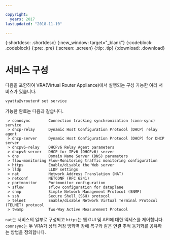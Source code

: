 ```yaml
---

copyright:
  years: 2017
lastupdated: "2018-11-10"

---
```


{:shortdesc: .shortdesc}
{:new_window: target="_blank"}
{:codeblock: .codeblock}
{:pre: .pre}
{:screen: .screen}
{:tip: .tip}
{:download: .download}

# 서비스 구성
다음을 포함하여 VRA(Virtual Router Appliance)에서 실행되는 구성 가능한 여러 서비스가 있습니다.

`vyatta@vrouter# set service`

가능한 완료는 다음과 같습니다.

```
 > connsync        Connection tracking synchronization (conn-sync) service
 > dhcp-relay      Dynamic Host Configuration Protocol (DHCP) relay agent
 > dhcp-server     Dynamic Host Configuration Protocol (DHCP) for DHCP server
 > dhcpv6-relay    DHCPv6 Relay Agent parameters
 > dhcpv6-server   DHCP for IPv6 (DHCPv6) server
 > dns             Domain Name Server (DNS) parameters
 > flow-monitoring Flow-Monitoring traffic monitoring configuration
 > https           Enable/disable the Web server
 > lldp            LLDP settings
 > nat             Network Address Translation (NAT)
 > netconf         NETCONF (RFC 6241)
 > portmonitor     Portmonitor configuration
 > sflow           sflow configuration for dataplane
 > snmp            Simple Network Management Protocol (SNMP)
 > ssh             Secure Shell (SSH) protocol
 > telnet          Enable/disable Network Virtual Terminal Protocol (TELNET) protocol
 > twamp           Two-Way Active Measurement Protocol
```

`nat`는 서비스의 일부로 구성되고 `https`는 웹 GUI 및 API에 대한 액세스를 제어합니다. `connsync`는 두 VRA가 상태 저장 방화벽 장애 복구와 같은 연결 추적 동기화를 공유하는 방법을 정의합니다.
